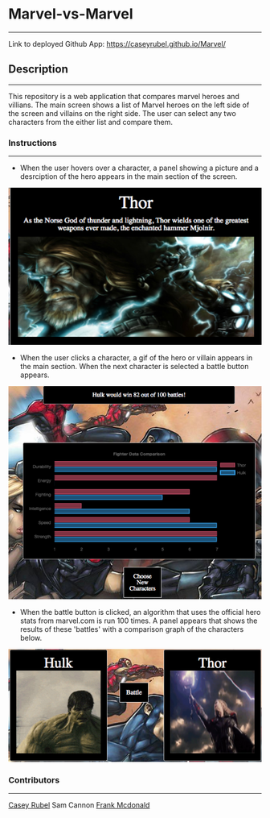 # Marvel-vs-Marvel
---
Link to deployed Github App: https://caseyrubel.github.io/Marvel/

## Description
---
This repository is a web application that compares marvel heroes and villians. The main screen shows a list of Marvel heroes on the left side of the screen and villains on the right side. The user can select any two characters from the either list and compare them.

### Instructions
---
+ When the user hovers over a character, a panel showing a picture and a desrciption of the hero appears in the main section of the screen.

![img](https://github.com/Morecai/Marvel-vs-Marvel/blob/master/assets/images/MVM2.png)

+ When the user clicks a character, a gif of the hero or villain appears in the main section. When the next character is selected a battle button appears.

![img](https://github.com/Morecai/Marvel-vs-Marvel/blob/master/assets/images/MVM3.png)

+ When the battle button is clicked, an algorithm that uses the official hero stats from marvel.com is run 100 times. A panel appears that shows the results of these 'battles' with a comparison graph of the characters below.

![img](https://github.com/Morecai/Marvel-vs-Marvel/blob/master/assets/images/MVM4.png)

### Contributors
---
[Casey Rubel](https://github.com/caseyrubel)
Sam Cannon
[Frank Mcdonald](https://github.com/Morecai)
